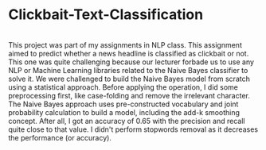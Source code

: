 # Clickbait-Text-Classification

<br> 
This project was part of my assignments in NLP class. This assignment aimed to predict whether a news headline is classified as clickbait or not. This one was quite challenging because our lecturer forbade us to use any NLP or Machine Learning libraries related to the Naive Bayes classifier to solve it. We were challenged to build the Naive Bayes model from scratch using a statistical approach. Before applying the operation, I did some preprocessing first, like case-folding and remove the irrelevant character. The Naive Bayes approach uses pre-constructed vocabulary and joint probability calculation to build a model, including the add-k smoothing concept. After all, I got an accuracy of 0.65 with the precision and recall quite close to that value. I didn't perform stopwords removal as it decreases the performance (or accuracy).
